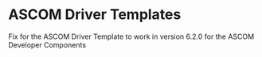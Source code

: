 # ASCOM Driver Templates

Fix for the ASCOM Driver Template to work in version 6.2.0 for the ASCOM Developer Components
